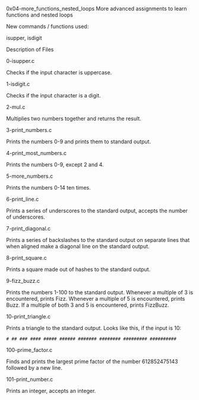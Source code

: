 0x04-more_functions_nested_loops More advanced assignments to learn functions and nested loops

New commands / functions used:

isupper, isdigit


Description of Files

0-isupper.c

Checks if the input character is uppercase.

1-isdigit.c

Checks if the input character is a digit.

2-mul.c

Multiplies two numbers together and returns the result.

3-print_numbers.c

Prints the numbers 0-9 and prints them to standard output.

4-print_most_numbers.c

Prints the numbers 0-9, except 2 and 4.

5-more_numbers.c

Prints the numbers 0-14 ten times.

6-print_line.c

Prints a series of underscores to the standard output, accepts the number of underscores.

7-print_diagonal.c

Prints a series of backslashes to the standard output on separate lines that when aligned make a diagonal line on the standard output.

8-print_square.c

Prints a square made out of hashes to the standard output.

9-fizz_buzz.c

Prints the numbers 1-100 to the standard output. Whenever a multiple of 3 is encountered, prints Fizz. Whenever a multiple of 5 is encountered, prints Buzz. If a multiple of both 3 and 5 is encountered, prints FizzBuzz.

10-print_triangle.c

Prints a triangle to the standard output. Looks like this, if the input is 10:

``` # ## ### #### ##### ###### ####### ######## ######### ########## ```

100-prime_factor.c

Finds and prints the largest prime factor of the number 612852475143 followed by a new line.

101-print_number.c

Prints an integer, accepts an integer.
